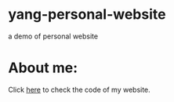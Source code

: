 # yang-personal-website
a demo of personal website

# About me:
Click [here](https://boxi9252.github.io/yang-personal-website/) to check the code of my website.
